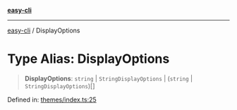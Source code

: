 [**easy-cli**](../README.md)

***

[easy-cli](../globals.md) / DisplayOptions

# Type Alias: DisplayOptions

> **DisplayOptions**: `string` \| `StringDisplayOptions` \| (`string` \| `StringDisplayOptions`)[]

Defined in: [themes/index.ts:25](https://github.com/patrickeaton/easy-cli/blob/ab5cb143feca4db651c6301eb08aa7237cd71b79/src/themes/index.ts#L25)
